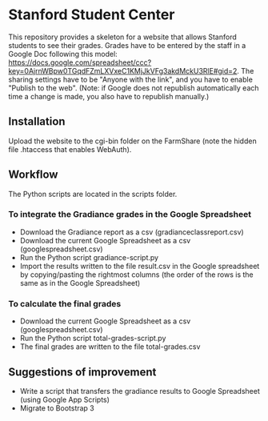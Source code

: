 Stanford Student Center
=======================

This repository provides a skeleton for a website that allows Stanford students to see their grades. Grades have to be entered by the staff in a Google Doc following this model: https://docs.google.com/spreadsheet/ccc?key=0AjrnWBpw0TGqdFZmLXVxeC1KMjJkVFg3akdMckU3RlE#gid=2. The sharing settings have to be "Anyone with the link", and you have to enable "Publish to the web".
(Note: if Google does not republish automatically each time a change is made, you also have to republish manually.)

## Installation
Upload the website to the cgi-bin folder on the FarmShare (note the hidden file .htaccess that enables WebAuth).

## Workflow
The Python scripts are located in the scripts folder.
### To integrate the Gradiance grades in the Google Spreadsheet
- Download the Gradiance report as a csv (gradianceclassreport.csv)
- Download the current Google Spreadsheet as a csv (googlespreadsheet.csv)
- Run the Python script gradiance-script.py
- Import the results written to the file result.csv in the Google spreadsheet by copying/pasting the rightmost columns (the order of the rows is the same as in the Google Spreadsheet)
### To calculate the final grades
- Download the current Google Spreadsheet as a csv (googlespreadsheet.csv)
- Run the Python script total-grades-script.py
- The final grades are written to the file total-grades.csv

## Suggestions of improvement
- Write a script that transfers the gradiance results to Google Spreadsheet (using Google App Scripts)
- Migrate to Bootstrap 3